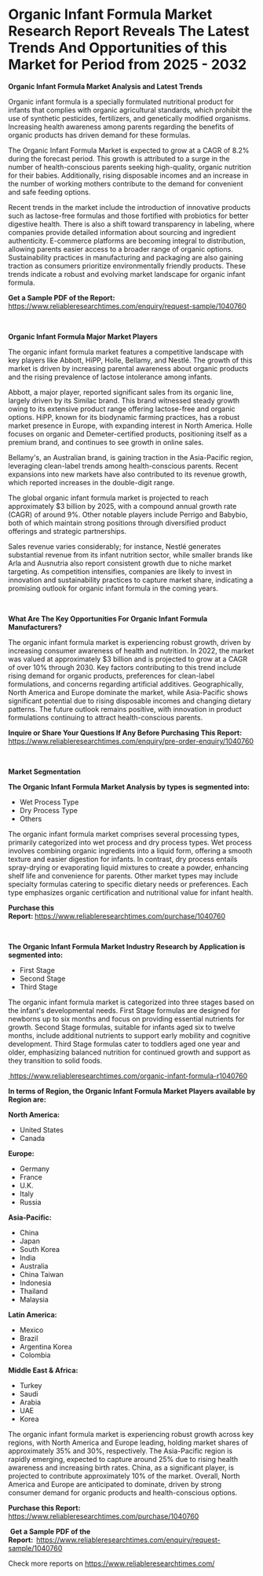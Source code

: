 <p><h1>Organic Infant Formula Market Research Report Reveals The Latest Trends And Opportunities of this Market for Period from 2025 - 2032</h1></p><p><strong>Organic Infant Formula Market Analysis and Latest Trends</strong></p>
<p><p>Organic infant formula is a specially formulated nutritional product for infants that complies with organic agricultural standards, which prohibit the use of synthetic pesticides, fertilizers, and genetically modified organisms. Increasing health awareness among parents regarding the benefits of organic products has driven demand for these formulas. </p><p>The Organic Infant Formula Market is expected to grow at a CAGR of 8.2% during the forecast period. This growth is attributed to a surge in the number of health-conscious parents seeking high-quality, organic nutrition for their babies. Additionally, rising disposable incomes and an increase in the number of working mothers contribute to the demand for convenient and safe feeding options.</p><p>Recent trends in the market include the introduction of innovative products such as lactose-free formulas and those fortified with probiotics for better digestive health. There is also a shift toward transparency in labeling, where companies provide detailed information about sourcing and ingredient authenticity. E-commerce platforms are becoming integral to distribution, allowing parents easier access to a broader range of organic options. Sustainability practices in manufacturing and packaging are also gaining traction as consumers prioritize environmentally friendly products. These trends indicate a robust and evolving market landscape for organic infant formula.</p></p>
<p><strong>Get a Sample PDF of the Report:&nbsp;</strong> <a href="https://www.reliableresearchtimes.com/enquiry/request-sample/1040760?utm_campaign=3556&utm_medium=2&utm_source=Github&utm_content=ia&utm_term=07042025&utm_id=organic-infant-formula">https://www.reliableresearchtimes.com/enquiry/request-sample/1040760</a></p>
<p>&nbsp;</p>
<p><strong>Organic Infant Formula Major Market Players</strong></p>
<p><p>The organic infant formula market features a competitive landscape with key players like Abbott, HiPP, Holle, Bellamy, and Nestlé. The growth of this market is driven by increasing parental awareness about organic products and the rising prevalence of lactose intolerance among infants.</p><p>Abbott, a major player, reported significant sales from its organic line, largely driven by its Similac brand. This brand witnessed steady growth owing to its extensive product range offering lactose-free and organic options. HiPP, known for its biodynamic farming practices, has a robust market presence in Europe, with expanding interest in North America. Holle focuses on organic and Demeter-certified products, positioning itself as a premium brand, and continues to see growth in online sales.</p><p>Bellamy's, an Australian brand, is gaining traction in the Asia-Pacific region, leveraging clean-label trends among health-conscious parents. Recent expansions into new markets have also contributed to its revenue growth, which reported increases in the double-digit range.</p><p>The global organic infant formula market is projected to reach approximately $3 billion by 2025, with a compound annual growth rate (CAGR) of around 9%. Other notable players include Perrigo and Babybio, both of which maintain strong positions through diversified product offerings and strategic partnerships.</p><p>Sales revenue varies considerably; for instance, Nestlé generates substantial revenue from its infant nutrition sector, while smaller brands like Arla and Ausnutria also report consistent growth due to niche market targeting. As competition intensifies, companies are likely to invest in innovation and sustainability practices to capture market share, indicating a promising outlook for organic infant formula in the coming years.</p></p>
<p>&nbsp;</p>
<p><strong>What Are The Key Opportunities For Organic Infant Formula Manufacturers?</strong></p>
<p><p>The organic infant formula market is experiencing robust growth, driven by increasing consumer awareness of health and nutrition. In 2022, the market was valued at approximately $3 billion and is projected to grow at a CAGR of over 10% through 2030. Key factors contributing to this trend include rising demand for organic products, preferences for clean-label formulations, and concerns regarding artificial additives. Geographically, North America and Europe dominate the market, while Asia-Pacific shows significant potential due to rising disposable incomes and changing dietary patterns. The future outlook remains positive, with innovation in product formulations continuing to attract health-conscious parents.</p></p>
<p><strong>Inquire or Share Your Questions If Any Before Purchasing This Report:</strong> <a href="https://www.reliableresearchtimes.com/enquiry/pre-order-enquiry/1040760?utm_campaign=3556&utm_medium=2&utm_source=Github&utm_content=ia&utm_term=07042025&utm_id=organic-infant-formula">https://www.reliableresearchtimes.com/enquiry/pre-order-enquiry/1040760</a></p>
<p>&nbsp;</p>
<p><strong>Market Segmentation</strong></p>
<p><strong>The Organic Infant Formula Market Analysis by types is segmented into:</strong></p>
<p><ul><li>Wet Process Type</li><li>Dry Process Type</li><li>Others</li></ul></p>
<p><p>The organic infant formula market comprises several processing types, primarily categorized into wet process and dry process types. Wet process involves combining organic ingredients into a liquid form, offering a smooth texture and easier digestion for infants. In contrast, dry process entails spray-drying or evaporating liquid mixtures to create a powder, enhancing shelf life and convenience for parents. Other market types may include specialty formulas catering to specific dietary needs or preferences. Each type emphasizes organic certification and nutritional value for infant health.</p></p>
<p><strong>Purchase this Report:&nbsp;</strong><a href="https://www.reliableresearchtimes.com/purchase/1040760?utm_campaign=3556&utm_medium=2&utm_source=Github&utm_content=ia&utm_term=07042025&utm_id=organic-infant-formula">https://www.reliableresearchtimes.com/purchase/1040760</a></p>
<p>&nbsp;</p>
<p><strong>The Organic Infant Formula Market Industry Research by Application is segmented into:</strong></p>
<p><ul><li>First Stage</li><li>Second Stage</li><li>Third Stage</li></ul></p>
<p><p>The organic infant formula market is categorized into three stages based on the infant's developmental needs. First Stage formulas are designed for newborns up to six months and focus on providing essential nutrients for growth. Second Stage formulas, suitable for infants aged six to twelve months, include additional nutrients to support early mobility and cognitive development. Third Stage formulas cater to toddlers aged one year and older, emphasizing balanced nutrition for continued growth and support as they transition to solid foods.</p></p>
<p><a href="https://www.reliableresearchtimes.com/organic-infant-formula-r1040760?utm_campaign=3556&utm_medium=2&utm_source=Github&utm_content=ia&utm_term=07042025&utm_id=organic-infant-formula">&nbsp;https://www.reliableresearchtimes.com/organic-infant-formula-r1040760</a></p>
<p><strong>In terms of Region, the Organic Infant Formula Market Players available by Region are:</strong></p>
<p>
    <p> <strong> North America: </strong>
        <ul>
            <li>United States</li>
            <li>Canada</li>
        </ul>
        </p> 
    <p> <strong> Europe: </strong>
        <ul>
            <li>Germany</li>
            <li>France</li>
            <li>U.K.</li>
            <li>Italy</li>
            <li>Russia</li>
        </ul>
        </p> 
    <p> <strong> Asia-Pacific: </strong>
        <ul>
            <li>China</li>
            <li>Japan</li>
            <li>South Korea</li>
            <li>India</li>
            <li>Australia</li>
            <li>China Taiwan</li>
            <li>Indonesia</li>
            <li>Thailand</li>
            <li>Malaysia</li>
        </ul>
        </p> 
    <p> <strong> Latin America: </strong>
        <ul>
            <li>Mexico</li>
            <li>Brazil</li>
            <li>Argentina Korea</li>
            <li>Colombia</li>
        </ul>
        </p> 
    <p> <strong> Middle East & Africa: </strong>
        <ul>
            <li>Turkey</li>
            <li>Saudi</li>
            <li>Arabia</li>
            <li>UAE</li>
            <li>Korea</li>
        </ul>
    </p>
    </p>
<p><p>The organic infant formula market is experiencing robust growth across key regions, with North America and Europe leading, holding market shares of approximately 35% and 30%, respectively. The Asia-Pacific region is rapidly emerging, expected to capture around 25% due to rising health awareness and increasing birth rates. China, as a significant player, is projected to contribute approximately 10% of the market. Overall, North America and Europe are anticipated to dominate, driven by strong consumer demand for organic products and health-conscious options.</p></p>
<p><strong>Purchase this Report: </strong><a href="https://www.reliableresearchtimes.com/purchase/1040760?utm_campaign=3556&utm_medium=2&utm_source=Github&utm_content=ia&utm_term=07042025&utm_id=organic-infant-formula">https://www.reliableresearchtimes.com/purchase/1040760</a></p>
<p>&nbsp;<strong>Get a Sample PDF of the Report:&nbsp;&nbsp;</strong><a href="https://www.reliableresearchtimes.com/enquiry/request-sample/1040760?utm_campaign=3556&utm_medium=2&utm_source=Github&utm_content=ia&utm_term=07042025&utm_id=organic-infant-formula">https://www.reliableresearchtimes.com/enquiry/request-sample/1040760</a></p>
<p><strong></strong></p>
<p>Check more reports on <a href="https://www.reliableresearchtimes.com/?utm_campaign=3556&utm_medium=2&utm_source=Github&utm_content=ia&utm_term=07042025&utm_id=organic-infant-formula">https://www.reliableresearchtimes.com/</a></p>